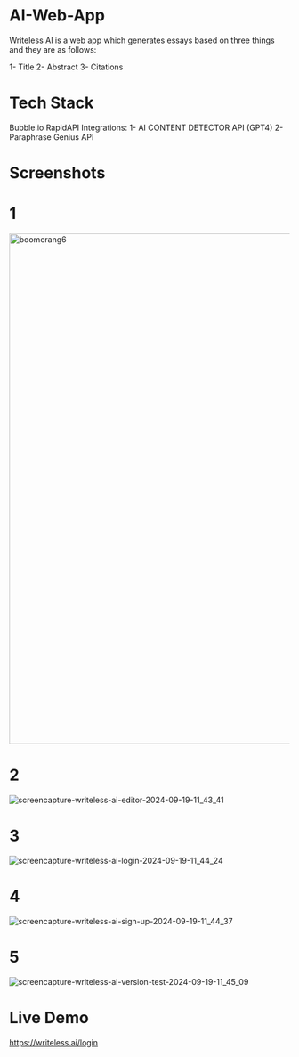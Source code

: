 # AI-Web-App
Writeless AI is a web app which generates essays based on three things and they are as follows:

1- Title
2- Abstract
3- Citations

# Tech Stack
Bubble.io
RapidAPI Integrations:
1- AI CONTENT DETECTOR API (GPT4)
2- Paraphrase Genius API

# Screenshots
# 1
<img width="917" alt="boomerang6" src="https://github.com/user-attachments/assets/a6441f1a-5f7a-4df7-9664-4beefa86ab05">


# 2
![screencapture-writeless-ai-editor-2024-09-19-11_43_41](https://github.com/user-attachments/assets/d1f154dd-9401-42d0-aaaa-2a2403118e5c)


# 3
![screencapture-writeless-ai-login-2024-09-19-11_44_24](https://github.com/user-attachments/assets/8acbd69a-55be-4532-a359-6a1811129b95)

# 4
![screencapture-writeless-ai-sign-up-2024-09-19-11_44_37](https://github.com/user-attachments/assets/30fc7e2c-c256-4e5b-9494-1f1287e3bcc0)

# 5
![screencapture-writeless-ai-version-test-2024-09-19-11_45_09](https://github.com/user-attachments/assets/b056cdfb-d6e7-4663-a1a7-b50b5733ccbb)









# Live Demo
https://writeless.ai/login


